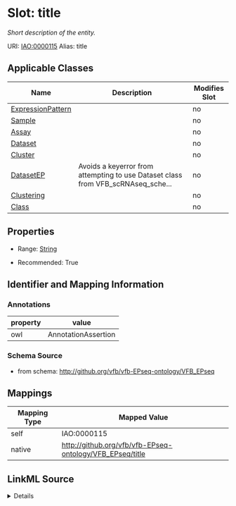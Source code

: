 

# Slot: title 


_Short description of the entity._





URI: [IAO:0000115](http://purl.obolibrary.org/obo/IAO_0000115)
Alias: title

<!-- no inheritance hierarchy -->





## Applicable Classes

| Name | Description | Modifies Slot |
| --- | --- | --- |
| [ExpressionPattern](ExpressionPattern.md) |  |  no  |
| [Sample](Sample.md) |  |  no  |
| [Assay](Assay.md) |  |  no  |
| [Dataset](Dataset.md) |  |  no  |
| [Cluster](Cluster.md) |  |  no  |
| [DatasetEP](DatasetEP.md) | Avoids a keyerror from attempting to use Dataset class from VFB_scRNAseq_sche... |  no  |
| [Clustering](Clustering.md) |  |  no  |
| [Class](Class.md) |  |  no  |







## Properties

* Range: [String](String.md)

* Recommended: True





## Identifier and Mapping Information





### Annotations

| property | value |
| --- | --- |
| owl | AnnotationAssertion |




### Schema Source


* from schema: http://github.org/vfb/vfb-EPseq-ontology/VFB_EPseq




## Mappings

| Mapping Type | Mapped Value |
| ---  | ---  |
| self | IAO:0000115 |
| native | http://github.org/vfb/vfb-EPseq-ontology/VFB_EPseq/title |




## LinkML Source

<details>
```yaml
name: title
annotations:
  owl:
    tag: owl
    value: AnnotationAssertion
description: Short description of the entity.
from_schema: http://github.org/vfb/vfb-EPseq-ontology/VFB_EPseq
rank: 1000
slot_uri: IAO:0000115
alias: title
domain_of:
- Class
range: string
recommended: true

```
</details>